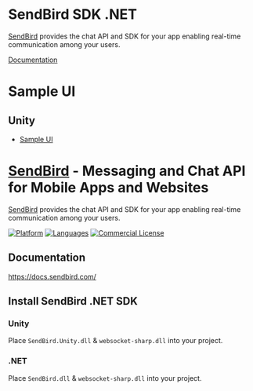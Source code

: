 SendBird SDK .NET
=================

[SendBird](https://sendbird.com) provides the chat API and SDK for your app enabling real-time communication among your users.  

[Documentation](https://docs.sendbird.com/dotnet)

# Sample UI

## Unity
 * [Sample UI](https://github.com/smilefam/SendBird-Unity)


# [SendBird](https://sendbird.com) - Messaging and Chat API for Mobile Apps and Websites
[SendBird](https://sendbird.com) provides the chat API and SDK for your app enabling real-time communication among your users.

[![Platform](https://img.shields.io/badge/platform-.NET-orange.svg)](#)
[![Languages](https://img.shields.io/badge/language-C%23-orange.svg)](#)
[![Commercial License](https://img.shields.io/badge/license-Commercial-brightgreen.svg)](https://github.com/smilefam/SendBird-SDK-dotNET/blob/master/LICENSE.md)

## Documentation
https://docs.sendbird.com/

## Install SendBird .NET SDK 

### Unity
Place `SendBird.Unity.dll` & `websocket-sharp.dll` into your project.

### .NET
Place `SendBird.dll` & `websocket-sharp.dll` into your project.
